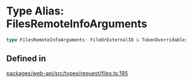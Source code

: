 # Type Alias: FilesRemoteInfoArguments

```ts
type FilesRemoteInfoArguments: FileOrExternalID & TokenOverridable;
```

## Defined in

[packages/web-api/src/types/request/files.ts:195](https://github.com/slackapi/node-slack-sdk/blob/7b348598b763c2b7545d1042b5f0429775cfa62c/packages/web-api/src/types/request/files.ts#L195)
